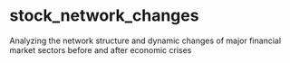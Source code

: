 # stock_network_changes
Analyzing the network structure and dynamic changes of major financial market sectors before and after economic crises
